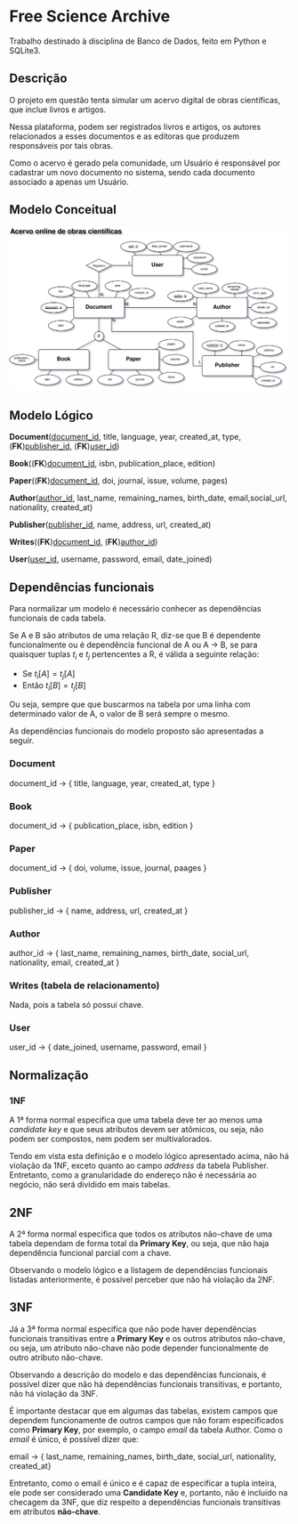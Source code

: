 # Free Science Archive

Trabalho destinado à disciplina de Banco de Dados, feito em Python e SQLite3.

## Descrição

O projeto em questão tenta simular um acervo digital de obras científicas, que inclue livros e artigos.

Nessa plataforma, podem ser registrados livros e artigos, os autores relacionados a esses documentos e as editoras que produzem responsáveis por tais obras.

Como o acervo é gerado pela comunidade, um Usuário é responsável por cadastrar um novo documento no sistema, sendo cada documento associado a apenas um Usuário.

## Modelo Conceitual

![modelo coceitual](https://github.com/Arthurpmrs/free-science-archive/blob/main/er/projeto-db-1-modelo.jpg)

## Modelo Lógico

**Document**(<u>document_id</u>, title, language, year, created_at, type, (**FK**)<u>publisher_id</u>, (**FK**)<u>user_id</u>)

**Book**((**FK**)<u>document_id</u>, isbn, publication_place, edition)

**Paper**((**FK**)<u>document_id</u>, doi, journal, issue, volume, pages)

**Author**(<u>author_id</u>, last_name, remaining_names, birth_date, email,social_url, nationality, created_at)

**Publisher**(<u>publisher_id</u>, name, address, url, created_at)

**Writes**((**FK**)<u>document_id</u>, (**FK**)<u>author_id</u>)

**User**(<u>user_id</u>, username, password, email, date_joined)

## Dependências funcionais

Para normalizar um modelo é necessário conhecer as dependências funcionais de cada tabela.

Se A e B são atributos de uma relação R, diz-se que B é dependente funcionalmente ou é dependência funcional de A ou A -> B, se para quaisquer tuplas $t_i$ e $t_j$ pertencentes a R, é válida a seguinte relação:

-   Se $t_i[A] = t_j[A]$
-   Então $t_i[B] = t_j[B]$

Ou seja, sempre que que buscarmos na tabela por uma linha com determinado valor de A, o valor de B será sempre o mesmo.

As dependências funcionais do modelo proposto são apresentadas a seguir.

### Document

document_id -> { title, language, year, created_at, type }

### Book

document_id -> { publication_place, isbn, edition }

### Paper

document_id -> { doi, volume, issue, journal, paages }

### Publisher

publisher_id -> { name, address, url, created_at }

### Author

author_id -> { last_name, remaining_names, birth_date, social_url, nationality, email, created_at }

### Writes (tabela de relacionamento)

Nada, pois a tabela só possui chave.

### User

user_id -> { date_joined, username, password, email }

## Normalização

### 1NF

A 1ª forma normal especifica que uma tabela deve ter ao menos uma _candidate key_ e que seus atributos devem ser atômicos, ou seja, não podem ser compostos, nem podem ser multivalorados.

Tendo em vista esta definição e o modelo lógico apresentado acima, não há violação da 1NF, exceto quanto ao campo _address_ da tabela Publisher. Entretanto, como a granularidade do endereço não é necessária ao negócio, não será dividido em mais tabelas.

## 2NF

A 2ª forma normal especifica que todos os atributos não-chave de uma tabela dependam de forma total da **Primary Key**, ou seja, que não haja dependência funcional parcial com a chave.

Observando o modelo lógico e a listagem de dependências funcionais listadas anteriormente, é possível perceber que não há violação da 2NF.

## 3NF

Já a 3ª forma normal especifica que não pode haver dependências funcionais transitivas entre a **Primary Key** e os outros atributos não-chave, ou seja, um atributo não-chave não pode depender funcionalmente de outro atributo não-chave.

Observando a descrição do modelo e das dependências funcionais, é possível dizer que não há dependências funcionais transitivas, e portanto, não há violação da 3NF.

É importante destacar que em algumas das tabelas, existem campos que dependem funcionamente de outros campos que não foram especificados como **Primary Key**, por exemplo, o campo _email_ da tabela Author. Como o _email_ é único, é possível dizer que:

email -> { last_name, remaining_names, birth_date, social_url, nationality, created_at}

Entretanto, como o email é único e é capaz de especificar a tupla inteira, ele pode ser considerado uma **Candidate Key** e, portanto, não é incluido na checagem da 3NF, que diz respeito a dependências funcionais transitivas em atributos **não-chave**.
